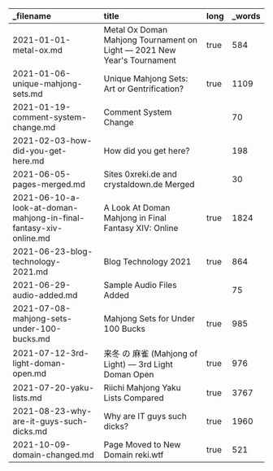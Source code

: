 | _filename                                                         | title                                                                   | long | _words |
| :---------------------------------------------------------------- | :---------------------------------------------------------------------- | :--- | :----- |
| 2021-01-01-metal-ox.md                                            | Metal Ox Doman Mahjong Tournament on Light — 2021 New Year's Tournament | true | 584    |
| 2021-01-06-unique-mahjong-sets.md                                 | Unique Mahjong Sets: Art or Gentrification?                             | true | 1109   |
| 2021-01-19-comment-system-change.md                               | Comment System Change                                                   |      | 70     |
| 2021-02-03-how-did-you-get-here.md                                | How did you get here?                                                   |      | 198    |
| 2021-06-05-pages-merged.md                                        | Sites 0xreki.de and crystaldown.de Merged                               |      | 30     |
| 2021-06-10-a-look-at-doman-mahjong-in-final-fantasy-xiv-online.md | A Look At Doman Mahjong in Final Fantasy XIV: Online                    | true | 1824   |
| 2021-06-23-blog-technology-2021.md                                | Blog Technology 2021                                                    | true | 864    |
| 2021-06-29-audio-added.md                                         | Sample Audio Files Added                                                |      | 75     |
| 2021-07-08-mahjong-sets-under-100-bucks.md                        | Mahjong Sets for Under 100 Bucks                                        | true | 985    |
| 2021-07-12-3rd-light-doman-open.md                                | 来冬 の 麻雀 (Mahjong of Light) — 3rd Light Doman Open                       | true | 976    |
| 2021-07-20-yaku-lists.md                                          | Riichi Mahjong Yaku Lists Compared                                      | true | 3767   |
| 2021-08-23-why-are-it-guys-such-dicks.md                          | Why are IT guys such dicks?                                             | true | 1960   |
| 2021-10-09-domain-changed.md                                      | Page Moved to New Domain reki.wtf                                       | true | 521    |
